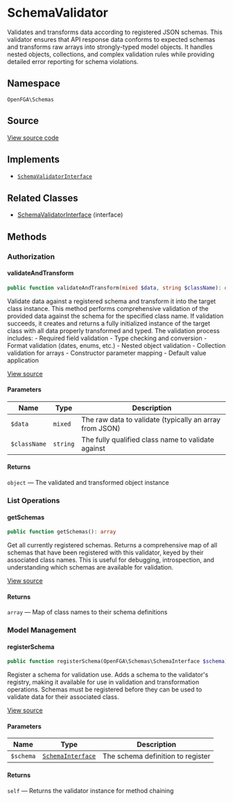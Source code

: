 # SchemaValidator

Validates and transforms data according to registered JSON schemas. This validator ensures that API response data conforms to expected schemas and transforms raw arrays into strongly-typed model objects. It handles nested objects, collections, and complex validation rules while providing detailed error reporting for schema violations.

## Namespace

`OpenFGA\Schemas`

## Source

[View source code](https://github.com/evansims/openfga-php/blob/main/src/Schemas/SchemaValidator.php)

## Implements

* [`SchemaValidatorInterface`](SchemaValidatorInterface.md)

## Related Classes

* [SchemaValidatorInterface](Schemas/SchemaValidatorInterface.md) (interface)

## Methods

### Authorization

#### validateAndTransform

```php
public function validateAndTransform(mixed $data, string $className): object

```

Validate data against a registered schema and transform it into the target class instance. This method performs comprehensive validation of the provided data against the schema for the specified class name. If validation succeeds, it creates and returns a fully initialized instance of the target class with all data properly transformed and typed. The validation process includes: - Required field validation - Type checking and conversion - Format validation (dates, enums, etc.) - Nested object validation - Collection validation for arrays - Constructor parameter mapping - Default value application

[View source](https://github.com/evansims/openfga-php/blob/main/src/Schemas/SchemaValidator.php#L96)

#### Parameters

| Name         | Type     | Description                                             |
| ------------ | -------- | ------------------------------------------------------- |
| `$data`      | `mixed`  | The raw data to validate (typically an array from JSON) |
| `$className` | `string` | The fully qualified class name to validate against      |

#### Returns

`object` — The validated and transformed object instance

### List Operations

#### getSchemas

```php
public function getSchemas(): array

```

Get all currently registered schemas. Returns a comprehensive map of all schemas that have been registered with this validator, keyed by their associated class names. This is useful for debugging, introspection, and understanding which schemas are available for validation.

[View source](https://github.com/evansims/openfga-php/blob/main/src/Schemas/SchemaValidator.php#L72)

#### Returns

`array` — Map of class names to their schema definitions

### Model Management

#### registerSchema

```php
public function registerSchema(OpenFGA\Schemas\SchemaInterface $schema): self

```

Register a schema for validation use. Adds a schema to the validator&#039;s registry, making it available for use in validation and transformation operations. Schemas must be registered before they can be used to validate data for their associated class.

[View source](https://github.com/evansims/openfga-php/blob/main/src/Schemas/SchemaValidator.php#L81)

#### Parameters

| Name      | Type                                    | Description                       |
| --------- | --------------------------------------- | --------------------------------- |
| `$schema` | [`SchemaInterface`](SchemaInterface.md) | The schema definition to register |

#### Returns

`self` — Returns the validator instance for method chaining
